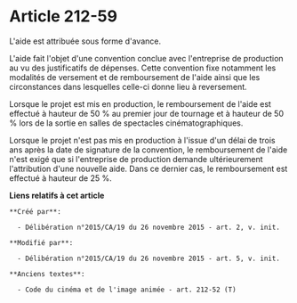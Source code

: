 # Article 212-59

L'aide est attribuée sous forme d'avance. 

L'aide fait l'objet d'une convention conclue avec l'entreprise de production au vu des justificatifs de dépenses. Cette
convention fixe notamment les modalités de versement et de remboursement de l'aide ainsi que les circonstances dans
lesquelles celle-ci donne lieu à reversement. 

Lorsque le projet est mis en production, le remboursement de l'aide est effectué à hauteur de 50 % au premier jour de
tournage et à hauteur de 50 % lors de la sortie en salles de spectacles cinématographiques. 

Lorsque le projet n'est pas mis en production à l'issue d'un délai de trois ans après la date de signature de la convention,
le remboursement de l'aide n'est exigé que si l'entreprise de production demande ultérieurement l'attribution d'une nouvelle
aide. Dans ce dernier cas, le remboursement est effectué à hauteur de 25 %.

**Liens relatifs à cet article**

	**Créé par**:

	  - Délibération n°2015/CA/19 du 26 novembre 2015 - art. 2, v. init.

	**Modifié par**:

	  - Délibération n°2015/CA/19 du 26 novembre 2015 - art. 5, v. init.

	**Anciens textes**:

	  - Code du cinéma et de l'image animée - art. 212-52 (T)
